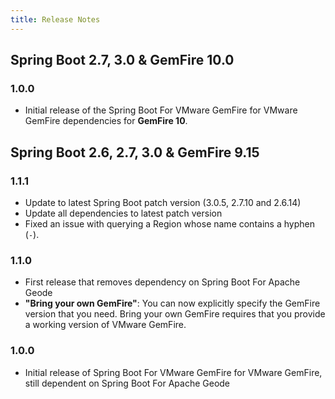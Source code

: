 ```yaml
---
title: Release Notes
---
```


## Spring Boot 2.7, 3.0 & GemFire 10.0

### 1.0.0
* Initial release of the Spring Boot For VMware GemFire for VMware GemFire dependencies for **GemFire 10**. 


## Spring Boot 2.6, 2.7, 3.0 & GemFire 9.15

### 1.1.1

* Update to latest Spring Boot patch version (3.0.5, 2.7.10 and 2.6.14)
* Update all dependencies to latest patch version
* Fixed an issue with querying a Region whose name contains a hyphen (`-`). 

### 1.1.0

* First release that removes dependency on Spring Boot For Apache Geode
* **"Bring your own GemFire"**:  You can now explicitly specify the GemFire version that you need. Bring your own GemFire requires that you provide a working version of VMware GemFire.

### 1.0.0
* Initial release of Spring Boot For VMware GemFire for VMware GemFire, still dependent on Spring Boot For Apache Geode

